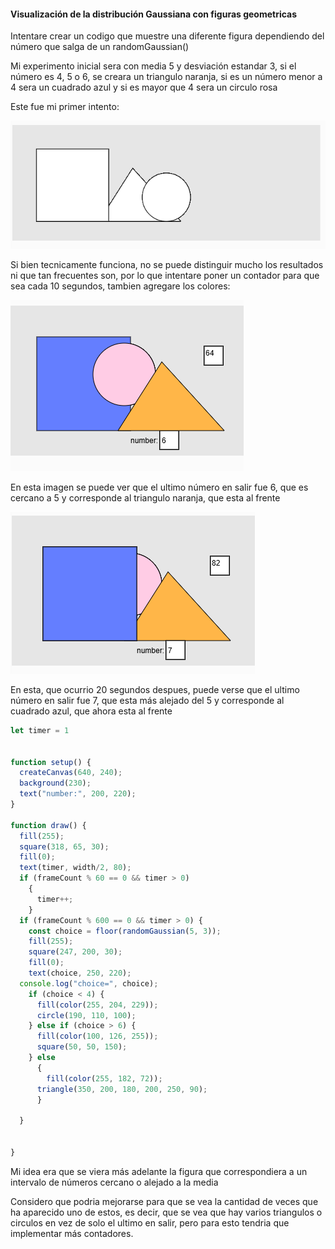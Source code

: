 
#### Visualización de la distribución Gaussiana con figuras geometricas

Intentare crear un codigo que muestre una diferente figura dependiendo del número que salga de un randomGaussian()

Mi experimento inicial sera con media 5 y desviación estandar 3, si el número es 4, 5 o 6, se creara un triangulo naranja, si es un número menor a 4 sera un cuadrado azul y si es mayor que 4 sera un circulo rosa

Este fue mi primer intento:

![figura](../../../../assets/figurasv1.png)


Si bien tecnicamente funciona, no se puede distinguir mucho los resultados ni que tan frecuentes son, por lo que intentare poner un contador para que sea cada 10 segundos, tambien agregare los colores:

![figuras](../../../../assets/figurasv2.png)

En esta imagen se puede ver que el ultimo número en salir fue 6, que es cercano a 5 y corresponde al triangulo naranja, que esta al frente

![figurass](../../../../assets/figurasv22.png)

En esta, que ocurrio 20 segundos despues, puede verse que el ultimo número en salir fue 7, que esta más alejado del 5 y corresponde al cuadrado azul, que ahora esta al frente

``` js
let timer = 1


function setup() {
  createCanvas(640, 240);
  background(230);
  text("number:", 200, 220);
}

function draw() {
  fill(255);
  square(318, 65, 30);  
  fill(0);
  text(timer, width/2, 80);
  if (frameCount % 60 == 0 && timer > 0)
    {
      timer++;
    }
  if (frameCount % 600 == 0 && timer > 0) {
    const choice = floor(randomGaussian(5, 3)); 
    fill(255);
    square(247, 200, 30);
    fill(0);
    text(choice, 250, 220);
  console.log("choice=", choice);
    if (choice < 4) {
      fill(color(255, 204, 229));
      circle(190, 110, 100);
    } else if (choice > 6) {
      fill(color(100, 126, 255));
      square(50, 50, 150);
    } else 
      {
        fill(color(255, 182, 72));
      triangle(350, 200, 180, 200, 250, 90);
      }
    
  }
  
 
}


```



Mi idea era que se viera más adelante la figura que correspondiera a un intervalo de números cercano o alejado a la media

Considero que podria mejorarse para que se vea la cantidad de veces que ha aparecido uno de estos, es decir, que se vea que hay varios triangulos o circulos en vez de solo el ultimo en salir, pero para esto tendria que implementar más contadores.
